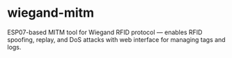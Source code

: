 # wiegand-mitm
ESP07-based MITM tool for Wiegand RFID protocol — enables RFID spoofing, replay, and DoS attacks with web interface for managing tags and logs.
